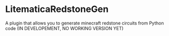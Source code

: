 # LitematicaRedstoneGen
A plugin that allows you to generate minecraft redstone circuits from Python code (IN DEVELOPEMENT, NO WORKING VERSION YET)
